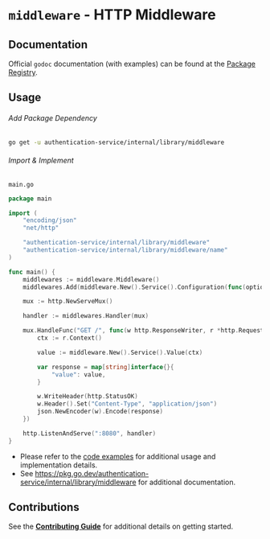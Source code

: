 # `middleware` - HTTP Middleware

## Documentation

Official `godoc` documentation (with examples) can be found at the [Package Registry](https://pkg.go.dev/authentication-service/internal/library/middleware).

## Usage

###### Add Package Dependency

```bash
go get -u authentication-service/internal/library/middleware
```

###### Import & Implement

`main.go`

```go
package main

import (
    "encoding/json"
    "net/http"

    "authentication-service/internal/library/middleware"
    "authentication-service/internal/library/middleware/name"
)

func main() {
    middlewares := middleware.Middleware()
    middlewares.Add(middleware.New().Service().Configuration(func(options *name.Settings) { options.Service = "example-service-name" }).Middleware)

    mux := http.NewServeMux()

    handler := middlewares.Handler(mux)

    mux.HandleFunc("GET /", func(w http.ResponseWriter, r *http.Request) {
        ctx := r.Context()

        value := middleware.New().Service().Value(ctx)

        var response = map[string]interface{}{
            "value": value,
        }

        w.WriteHeader(http.StatusOK)
        w.Header().Set("Content-Type", "application/json")
        json.NewEncoder(w).Encode(response)
    })

    http.ListenAndServe(":8080", handler)
}
```

- Please refer to the [code examples](example_test.go) for additional usage and implementation details.
- See https://pkg.go.dev/authentication-service/internal/library/middleware for additional documentation.

## Contributions

See the [**Contributing Guide**](CONTRIBUTING.md) for additional details on getting started.
